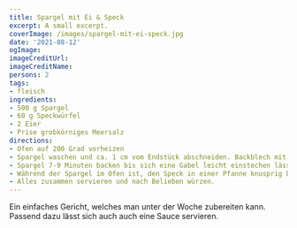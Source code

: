 ```yaml
---
title: Spargel mit Ei & Speck
excerpt: A small excerpt.
coverImage: /images/spargel-mit-ei-speck.jpg
date: '2021-08-12'
ogImage:
imageCreditUrl: 
imageCreditName: 
persons: 2
tags:
- fleisch
ingredients:
- 500 g Spargel
- 60 g Speckwürfel
- 2 Eier
- Prise grobkörniges Meersalz
directions:
- Ofen auf 200 Grad vorheizen
- Spargel waschen und ca. 1 cm vom Endstück abschneiden. Backblech mit Backpapier auslegen und den Spargel darauf platzieren. Mit Meersalz und Pfeffer bestreuen.
- Spargel 7-9 Minuten backen bis sich eine Gabel leicht einstechen lässt.
- Während der Spargel im Ofen ist, den Speck in einer Pfanne knusprig braten. Speck aus der Pfanne nehmen, Öl ausleeren und die Spiegeleier in derselben Pfanne zubereiten.
- Alles zusammen servieren und nach Belieben würzen.
---
```

Ein einfaches Gericht, welches man unter der Woche zubereiten kann. Passend dazu lässt sich auch auch eine Sauce servieren. 